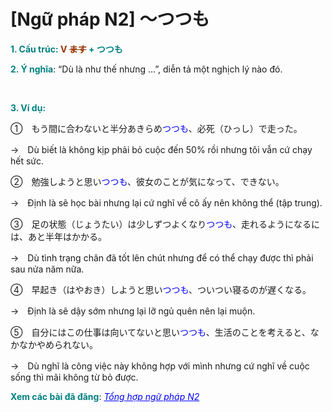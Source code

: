 # [Ngữ pháp N2] ～つつも
<div class="entry-content">
<p><span style="color: #008080;"><strong>1. Cấu trúc: <span style="color: #993300;">V <del>ます</del></span> + つつも</strong></span></p>
<p><span style="color: #008080;"><strong>2. Ý nghĩa</strong></span>: “Dù là như thế nhưng …”, diễn tả một nghịch lý nào đó.</p>
<p><!-- inside_article4_japanese_responsive --><br/>
<ins class="adsbygoogle adslot_1" data-ad-client="ca-pub-2233580070484357" data-ad-slot="4413057825" style="display: inline-block;"></ins><br/>
<script>// <![CDATA[
(adsbygoogle = window.adsbygoogle || []).push({});
// ]]&gt;</script></p>
<p><span style="color: #008080;"><strong>3. Ví dụ:</strong></span></p>
<p>①　もう間に合わないと半分あきらめ<span style="color: #0000ff;">つつも</span>、必死（ひっし）で走った。</p>
<p>→　Dù biết là không kịp phải bỏ cuộc đến 50% rồi nhưng tôi vẫn cứ chạy hết sức.</p>
<p>②　勉強しようと思い<span style="color: #0000ff;">つつも</span>、彼女のことが気になって、できない。</p>
<p>→　Định là sẽ học bài nhưng lại cứ nghĩ về cô ấy nên không thể (tập trung).</p>
<p>③　足の状態（じょうたい）は少しずつよくなり<span style="color: #0000ff;">つつも</span>、走れるようになるには、あと半年はかかる。</p>
<p>→　Dù tình trạng chân đã tốt lên chút nhưng để có thể chạy được thì phải sau nửa năm nữa.</p>
<p>④　早起き（はやおき）しようと思い<span style="color: #0000ff;">つつも</span>、ついつい寝るのが遅くなる。</p>
<p>→　Định là sẽ dậy sớm nhưng lại lỡ ngủ quên nên lại muộn.</p>
<p>⑤　自分にはこの仕事は向いてないと思い<span style="color: #0000ff;">つつも</span>、生活のことを考えると、なかなかやめられない。</p>
<p>→　Dù nghĩ là công việc này không hợp với mình nhưng cứ nghĩ về cuộc sống thì mãi không từ bỏ được.</p>
<p><strong><span style="color: #008080;">Xem các bài đã đăng</span></strong>: <span style="color: #0000ff;"><em><a href="https://bikae.net/ngu-phap/tong-hop-ngu-phap-n2/" style="color: #0000ff;" target="_blank">Tổng hợp ngữ pháp N2</a></em></span></p>

</div>